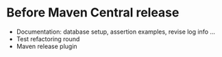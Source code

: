 # Before Maven Central release 
* Documentation: database setup, assertion examples, revise log info ...
* Test refactoring round
* Maven release plugin

